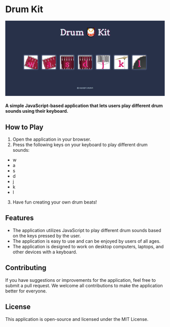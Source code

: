 # Drum Kit
![image of the game](/images/DrumKit.png)
#### A simple JavaScript-based application that lets users play different drum sounds using their keyboard.

## How to Play
1. Open the application in your browser. </br>
2. Press the following keys on your keyboard to play different drum sounds: </br>
- w </br>
- a </br>
- s </br>
- d </br>
- j </br>
- k </br>
- l </br>
3. Have fun creating your own drum beats! </br>
## Features
- The application utilizes JavaScript to play different drum sounds based on the keys pressed by the user. </br>
- The application is easy to use and can be enjoyed by users of all ages. </br>
- The application is designed to work on desktop computers, laptops, and other devices with a keyboard. </br>
## Contributing
If you have suggestions or improvements for the application, feel free to submit a pull request. We welcome all contributions to make the application better for everyone.

## License
This application is open-source and licensed under the MIT License.